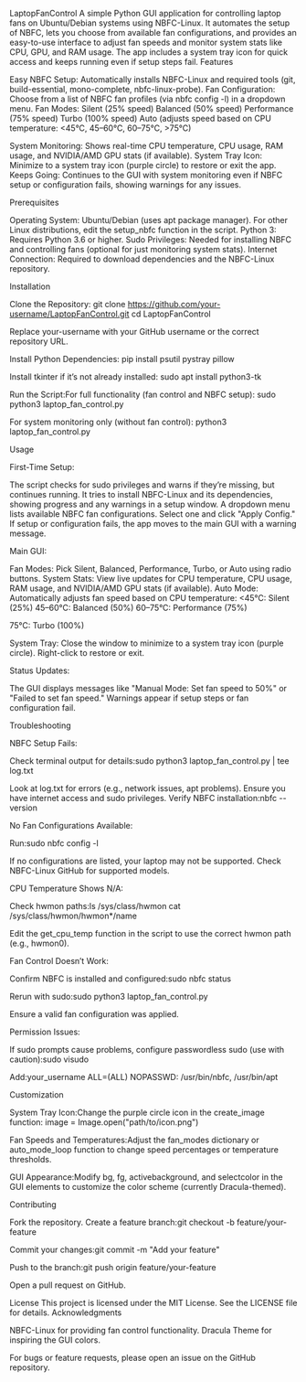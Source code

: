 LaptopFanControl
A simple Python GUI application for controlling laptop fans on Ubuntu/Debian systems using NBFC-Linux. It automates the setup of NBFC, lets you choose from available fan configurations, and provides an easy-to-use interface to adjust fan speeds and monitor system stats like CPU, GPU, and RAM usage. The app includes a system tray icon for quick access and keeps running even if setup steps fail.
Features

Easy NBFC Setup: Automatically installs NBFC-Linux and required tools (git, build-essential, mono-complete, nbfc-linux-probe).
Fan Configuration: Choose from a list of NBFC fan profiles (via nbfc config -l) in a dropdown menu.
Fan Modes:
Silent (25% speed)
Balanced (50% speed)
Performance (75% speed)
Turbo (100% speed)
Auto (adjusts speed based on CPU temperature: <45°C, 45–60°C, 60–75°C, >75°C)


System Monitoring: Shows real-time CPU temperature, CPU usage, RAM usage, and NVIDIA/AMD GPU stats (if available).
System Tray Icon: Minimize to a system tray icon (purple circle) to restore or exit the app.
Keeps Going: Continues to the GUI with system monitoring even if NBFC setup or configuration fails, showing warnings for any issues.

Prerequisites

Operating System: Ubuntu/Debian (uses apt package manager). For other Linux distributions, edit the setup_nbfc function in the script.
Python 3: Requires Python 3.6 or higher.
Sudo Privileges: Needed for installing NBFC and controlling fans (optional for just monitoring system stats).
Internet Connection: Required to download dependencies and the NBFC-Linux repository.

Installation

Clone the Repository:
git clone https://github.com/your-username/LaptopFanControl.git
cd LaptopFanControl

Replace your-username with your GitHub username or the correct repository URL.

Install Python Dependencies:
pip install psutil pystray pillow

Install tkinter if it’s not already installed:
sudo apt install python3-tk


Run the Script:For full functionality (fan control and NBFC setup):
sudo python3 laptop_fan_control.py

For system monitoring only (without fan control):
python3 laptop_fan_control.py



Usage

First-Time Setup:

The script checks for sudo privileges and warns if they’re missing, but continues running.
It tries to install NBFC-Linux and its dependencies, showing progress and any warnings in a setup window.
A dropdown menu lists available NBFC fan configurations. Select one and click "Apply Config."
If setup or configuration fails, the app moves to the main GUI with a warning message.


Main GUI:

Fan Modes: Pick Silent, Balanced, Performance, Turbo, or Auto using radio buttons.
System Stats: View live updates for CPU temperature, CPU usage, RAM usage, and NVIDIA/AMD GPU stats (if available).
Auto Mode: Automatically adjusts fan speed based on CPU temperature:
<45°C: Silent (25%)
45–60°C: Balanced (50%)
60–75°C: Performance (75%)

75°C: Turbo (100%)




System Tray: Close the window to minimize to a system tray icon (purple circle). Right-click to restore or exit.


Status Updates:

The GUI displays messages like "Manual Mode: Set fan speed to 50%" or "Failed to set fan speed."
Warnings appear if setup steps or fan configuration fail.



Troubleshooting

NBFC Setup Fails:

Check terminal output for details:sudo python3 laptop_fan_control.py | tee log.txt

Look at log.txt for errors (e.g., network issues, apt problems).
Ensure you have internet access and sudo privileges.
Verify NBFC installation:nbfc --version




No Fan Configurations Available:

Run:sudo nbfc config -l

If no configurations are listed, your laptop may not be supported. Check NBFC-Linux GitHub for supported models.


CPU Temperature Shows N/A:

Check hwmon paths:ls /sys/class/hwmon
cat /sys/class/hwmon/hwmon*/name

Edit the get_cpu_temp function in the script to use the correct hwmon path (e.g., hwmon0).


Fan Control Doesn’t Work:

Confirm NBFC is installed and configured:sudo nbfc status


Rerun with sudo:sudo python3 laptop_fan_control.py


Ensure a valid fan configuration was applied.


Permission Issues:

If sudo prompts cause problems, configure passwordless sudo (use with caution):sudo visudo

Add:your_username ALL=(ALL) NOPASSWD: /usr/bin/nbfc, /usr/bin/apt





Customization

System Tray Icon:Change the purple circle icon in the create_image function:
image = Image.open("path/to/icon.png")


Fan Speeds and Temperatures:Adjust the fan_modes dictionary or auto_mode_loop function to change speed percentages or temperature thresholds.

GUI Appearance:Modify bg, fg, activebackground, and selectcolor in the GUI elements to customize the color scheme (currently Dracula-themed).


Contributing

Fork the repository.
Create a feature branch:git checkout -b feature/your-feature


Commit your changes:git commit -m "Add your feature"


Push to the branch:git push origin feature/your-feature


Open a pull request on GitHub.

License
This project is licensed under the MIT License. See the LICENSE file for details.
Acknowledgments

NBFC-Linux for providing fan control functionality.
Dracula Theme for inspiring the GUI colors.


For bugs or feature requests, please open an issue on the GitHub repository.
